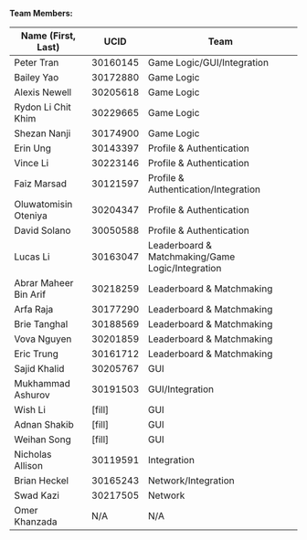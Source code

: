 **Team Members:**

|**Name (First, Last)** |**UCID**  | **Team**                                         |    
| ----------------------|----------|--------------------------------------------------|
| Peter Tran            | 30160145 | Game Logic/GUI/Integration                       |   
| Bailey Yao            | 30172880 | Game Logic                                       |  
| Alexis Newell         | 30205618 | Game Logic                                       |  
| Rydon Li Chit Khim    | 30229665 | Game Logic                                       |      
| Shezan Nanji          | 30174900 | Game Logic                                       |  
| Erin Ung              | 30143397 | Profile & Authentication                         |
| Vince Li              | 30223146 | Profile & Authentication                         | 
| Faiz Marsad           | 30121597 | Profile & Authentication/Integration             |
| Oluwatomisin Oteniya  | 30204347 | Profile & Authentication                         |
| David Solano          | 30050588 | Profile & Authentication                         | 
| Lucas Li              | 30163047 | Leaderboard & Matchmaking/Game Logic/Integration |
| Abrar Maheer Bin Arif | 30218259 | Leaderboard & Matchmaking                        |
| Arfa Raja             | 30177290 | Leaderboard & Matchmaking                        |
| Brie Tanghal          | 30188569 | Leaderboard & Matchmaking                        |
| Vova Nguyen           | 30201859 | Leaderboard & Matchmaking                        |
| Eric Trung            | 30161712 | Leaderboard & Matchmaking                        |
| Sajid Khalid          | 30205767 | GUI                                              |
| Mukhammad Ashurov     | 30191503 | GUI/Integration                                  |
| Wish Li               | [fill]   | GUI                                              |
| Adnan Shakib          | [fill]   | GUI                                              |
| Weihan Song           | [fill]   | GUI                                              |
| Nicholas Allison      | 30119591 | Integration                                      |
| Brian Heckel          | 30165243 | Network/Integration                              |
| Swad Kazi             | 30217505 | Network                                          |
| Omer Khanzada         | N/A      | N/A                                              |
